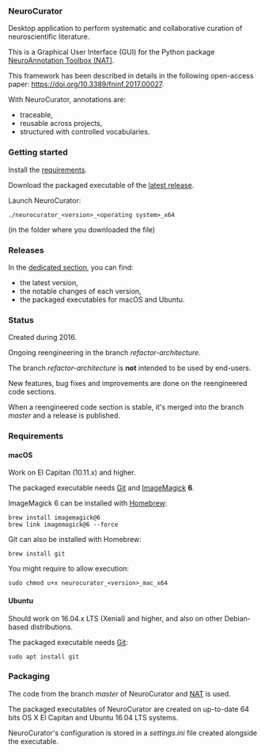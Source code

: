 ### NeuroCurator

Desktop application to perform systematic and collaborative curation of neuroscientific literature.

This is a Graphical User Interface (GUI) for the Python package [NeuroAnnotation Toolbox (NAT)](https://github.com/BlueBrain/nat).

This framework has been described in details in the following open-access paper: https://doi.org/10.3389/fninf.2017.00027.

With NeuroCurator, annotations are:
- traceable,
- reusable across projects,
- structured with controlled vocabularies.

### Getting started

Install the [requirements](https://github.com/BlueBrain/neurocurator/blob/master/README.md#requirements).

Download the packaged executable of the [latest release](https://github.com/BlueBrain/neurocurator/releases/latest).

Launch NeuroCurator:
```
./neurocurator_<version>_<operating system>_x64
```
(in the folder where you downloaded the file)

### Releases

In the [dedicated section](https://github.com/BlueBrain/neurocurator/releases/), you can find:
- the latest version,
- the notable changes of each version,
- the packaged executables for macOS and Ubuntu.

### Status

Created during 2016.

Ongoing reengineering in the branch _refactor-architecture_.

The branch _refactor-architecture_ is **not** intended to be used by end-users.

New features, bug fixes and improvements are done on the reengineered code sections.

When a reengineered code section is stable, it's merged into the branch _master_ and a release is published.

### Requirements

#### macOS

Work on El Capitan (10.11.x) and higher.

The packaged executable needs [Git](https://git-scm.com) and [ImageMagick](https://www.imagemagick.org) **6**.

ImageMagick 6 can be installed with [Homebrew](https://brew.sh):
```
brew install imagemagick@6
brew link imagemagick@6 --force
```

Git can also be installed with Homebrew:
```
brew install git
```

You might require to allow execution:
```
sudo chmod u+x neurocurator_<version>_mac_x64
```

#### Ubuntu

Should work on 16.04.x LTS (Xenial) and higher, and also on other Debian-based distributions.

The packaged executable needs [Git](https://git-scm.com):
```
sudo apt install git
```

### Packaging

The code from the branch _master_ of NeuroCurator and [NAT](https://github.com/BlueBrain/nat) is used.

The packaged executables of NeuroCurator are created on up-to-date 64 bits OS X El Capitan and Ubuntu 16.04 LTS systems.

NeuroCurator's configuration is stored in a *settings.ini* file created alongside the executable.
